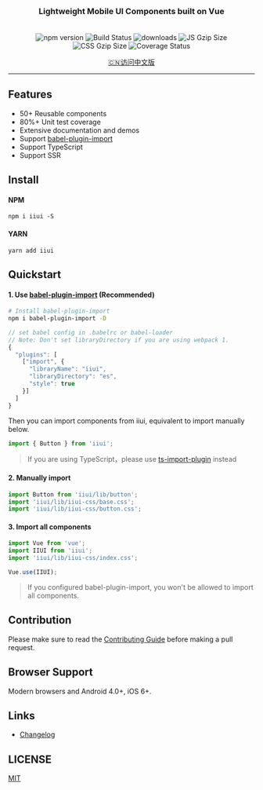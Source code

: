<p align="center">
    <!-- <img alt="logo" src="" width="120" height="120" style="margin-bottom: 10px;"> -->
</p>

<h3 align="center" style="margin: 30px 0 35px;">Lightweight Mobile UI Components built on Vue</h3>

<p align="center">
    <img src="https://img.shields.io/npm/v/iiui.svg?style=flat" alt="npm version" />
    <img src="https://travis-ci.org/youzan/iiui.svg?branch=master" alt="Build Status" />
    <img src="https://img.shields.io/npm/dt/iiui.svg" alt="downloads" />
    <img src="http://img.badgesize.io/https://unpkg.com/iiui/lib/iiui.min.js?compression=gzip&style=flat-square&label=JS%20gzip%20size" alt="JS Gzip Size" />
    <img src="http://img.badgesize.io/https://unpkg.com/iiui/lib/iiui-css/index.css?compression=gzip&style=flat-square&label=CSS%20gzip%20size" alt="CSS Gzip Size" />
    <img src="https://img.shields.io/codecov/c/github/youzan/iiui/dev.svg" alt="Coverage Status" />
</p>

<p align="center"><a href="./README.zh-CN.md">🇨🇳访问中文版</a></p>

---

## Features

* 50+ Reusable components
* 80%+ Unit test coverage
* Extensive documentation and demos
* Support [babel-plugin-import](https://github.com/ant-design/babel-plugin-import)
* Support TypeScript
* Support SSR

## Install

#### NPM

```shell
npm i iiui -S
```

#### YARN

```shell
yarn add iiui
```

## Quickstart

#### 1. Use [babel-plugin-import](https://github.com/ant-design/babel-plugin-import) (Recommended)

```bash
# Install babel-plugin-import
npm i babel-plugin-import -D
```

```js
// set babel config in .babelrc or babel-loader
// Note: Don't set libraryDirectory if you are using webpack 1.
{
  "plugins": [
    ["import", {
      "libraryName": "iiui",
      "libraryDirectory": "es",
      "style": true
    }]
  ]
}
```

Then you can import components from iiui, equivalent to import manually below.

```js
import { Button } from 'iiui';
```

> If you are using TypeScript，please use [ts-import-plugin](https://github.com/Brooooooklyn/ts-import-plugin) instead

#### 2. Manually import

```js
import Button from 'iiui/lib/button';
import 'iiui/lib/iiui-css/base.css';
import 'iiui/lib/iiui-css/button.css';
```

#### 3. Import all components

```js
import Vue from 'vue';
import IIUI from 'iiui';
import 'iiui/lib/iiui-css/index.css';

Vue.use(IIUI);
```

> If you configured babel-plugin-import, you won't be allowed to import all components.

## Contribution

Please make sure to read the [Contributing Guide](./.github/CONTRIBUTING.md) before making a pull request.

## Browser Support

Modern browsers and Android 4.0+, iOS 6+.

## Links

* [Changelog](https://youzan.github.io/iiui#/en-US/changelog)

## LICENSE

[MIT](https://zh.wikipedia.org/wiki/MIT%E8%A8%B1%E5%8F%AF%E8%AD%89)
